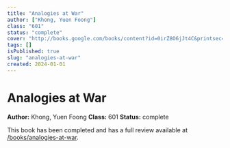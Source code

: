 ```yaml
---
title: "Analogies at War"
author: ["Khong, Yuen Foong"]
class: "601"
status: "complete"
cover: "http://books.google.com/books/content?id=0irZ8O6jJt4C&printsec=frontcover&img=1&zoom=1&edge=curl&source=gbs_api"
tags: []
isPublished: true
slug: "analogies-at-war"
created: 2024-01-01
---
```


# Analogies at War

**Author:** Khong, Yuen Foong
**Class:** 601
**Status:** complete

This book has been completed and has a full review available at [/books/analogies-at-war](/books/analogies-at-war).